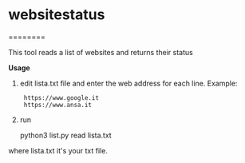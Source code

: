# websitestatus
========

This tool reads a list of websites and returns their status


**Usage**

1. edit lista.txt file and enter the web address for each line. Example:

        https://www.google.it
        https://www.ansa.it


2. run

      python3 list.py read lista.txt

where lista.txt it's your txt file.
